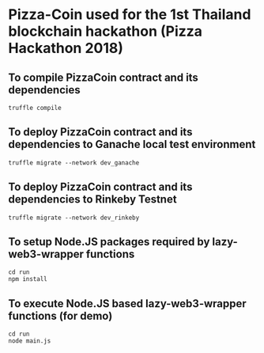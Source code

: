 # Pizza-Coin used for the 1st Thailand blockchain hackathon (Pizza Hackathon 2018)

## To compile PizzaCoin contract and its dependencies
```
truffle compile
```

## To deploy PizzaCoin contract and its dependencies to Ganache local test environment
```
truffle migrate --network dev_ganache
```

## To deploy PizzaCoin contract and its dependencies to Rinkeby Testnet
```
truffle migrate --network dev_rinkeby
```

## To setup Node.JS packages required by lazy-web3-wrapper functions
```
cd run
npm install
```

## To execute Node.JS based lazy-web3-wrapper functions (for demo)
```
cd run
node main.js
```
